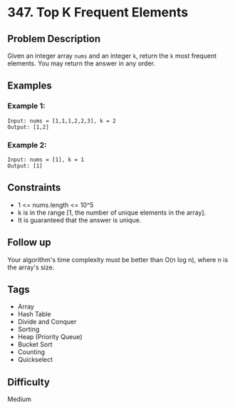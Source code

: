 # 347. Top K Frequent Elements

## Problem Description
Given an integer array `nums` and an integer `k`, return the `k` most frequent elements. You may return the answer in any order.

## Examples

### Example 1:
```
Input: nums = [1,1,1,2,2,3], k = 2
Output: [1,2]
```

### Example 2:
```
Input: nums = [1], k = 1
Output: [1]
```

## Constraints
- 1 <= nums.length <= 10^5
- k is in the range [1, the number of unique elements in the array].
- It is guaranteed that the answer is unique.

## Follow up
Your algorithm's time complexity must be better than O(n log n), where n is the array's size.

## Tags
- Array
- Hash Table
- Divide and Conquer
- Sorting
- Heap (Priority Queue)
- Bucket Sort
- Counting
- Quickselect

## Difficulty
Medium 